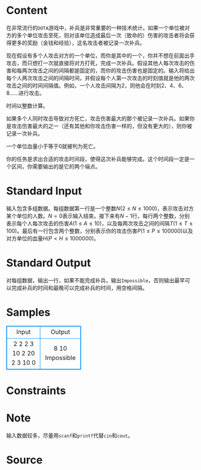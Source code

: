 
# Content

在非常流行的`DOTA`游戏中，补兵是非常重要的一种技术统计。如果一个单位被对方的多个单位攻击至死，则对该单位造成最后一次（致命的）伤害的攻击者将会获得更多的奖励（金钱和经验），这名攻击者被记录一次补兵。

现在假设有多个人攻击对方的一个单位，而你是其中的一个，你并不想在前面出手攻击，而只想打一次就直接将对方打死，完成一次补兵。假设其他人每次攻击的伤害和每两次攻击之间的间隔都是固定的，而你的攻击伤害也是固定的。输入将给出每个人两次攻击之间的间隔时间，并假设每个人第一次攻击的时刻值就是他的两次攻击之间的时间间隔值。例如，一个人攻击间隔为$2$，则他会在时刻$2$、$4$、$6$、$8$……进行攻击。

时间以整数计算。

如果多个人同时攻击导致对方死亡，攻击伤害最大的那个被记录一次补兵。如果你是攻击伤害最大的之一（还有其他和你攻击伤害一样的，但没有更大的），则你被记录一次补兵。

一个单位血量小于等于$0$就被判为死亡。

你的任务是求出合适的攻击时间段，使得这次补兵能够完成。这个时间段一定是一个区间，你需要输出的是它的两个端点。

# Standard Input

输入包含多组数据。每组数据第一行是一个整数$N$($2 \leq N \leq 1000$)，表示攻击对方某个单位的人数。$N=0$表示输入结束。接下来有$N-1$行，每行两个整数，分别表示每个人每次攻击的伤害$A$($1\leq A \leq 10$)，以及每两次攻击之间的间隔$T$($1 \leq T \leq 100$)。最后有一行包含两个整数，分别表示你的攻击伤害$P$($1 \leq P \leq 100000$)以及对方单位的血量$H$($P < H \leq 1000000$)。

# Standard Output

对每组数据，输出一行，如果不能完成补兵，输出`Impossible`，否则输出最早可以完成补兵的时间和最晚可以完成补兵的时间，用空格间隔。

# Samples

<style>
        table,table tr th, table tr td { border:1px solid #0094ff; }
        table { width: 200px; min-height: 25px; line-height: 25px; text-align: center; border-collapse: collapse;}   
    </style>
<table>
	<tr>
		<td>Input</td>
		<td>Output</td>
	</tr>
<tr><td>2
2 2
3 10
2
20 2
3 10
0</td><td>8 10
Impossible</td></tr></table>


# Constraints



# Note

输入数据较多，尽量用`scanf`和`printf`代替`cin`和`cout`。

# Source


